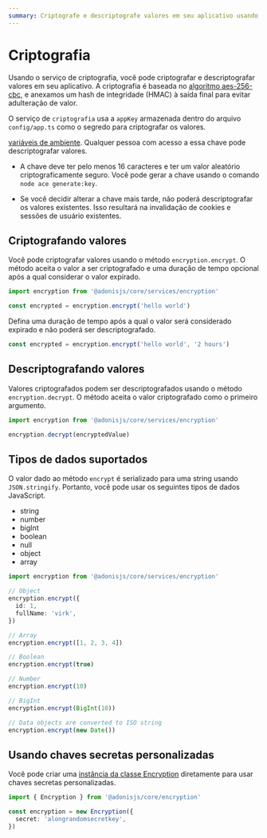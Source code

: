 ```yaml
---
summary: Criptografe e descriptografe valores em seu aplicativo usando o serviço de criptografia.
---
```


# Criptografia

Usando o serviço de criptografia, você pode criptografar e descriptografar valores em seu aplicativo. A criptografia é baseada no [algoritmo aes-256-cbc](https://www.n-able.com/blog/aes-256-encryption-algorithm), e anexamos um hash de integridade (HMAC) à saída final para evitar adulteração de valor.

O serviço de `criptografia` usa a `appKey` armazenada dentro do arquivo `config/app.ts` como o segredo para criptografar os valores.

[variáveis ​​de ambiente](../getting_started/environment_variables.md). Qualquer pessoa com acesso a essa chave pode descriptografar valores.

- A chave deve ter pelo menos 16 caracteres e ter um valor aleatório criptograficamente seguro. Você pode gerar a chave usando o comando `node ace generate:key`.

- Se você decidir alterar a chave mais tarde, não poderá descriptografar os valores existentes. Isso resultará na invalidação de cookies e sessões de usuário existentes.

## Criptografando valores

Você pode criptografar valores usando o método `encryption.encrypt`. O método aceita o valor a ser criptografado e uma duração de tempo opcional após a qual considerar o valor expirado.

```ts
import encryption from '@adonisjs/core/services/encryption'

const encrypted = encryption.encrypt('hello world')
```

Defina uma duração de tempo após a qual o valor será considerado expirado e não poderá ser descriptografado.

```ts
const encrypted = encryption.encrypt('hello world', '2 hours')
```

## Descriptografando valores

Valores criptografados podem ser descriptografados usando o método `encryption.decrypt`. O método aceita o valor criptografado como o primeiro argumento.

```ts
import encryption from '@adonisjs/core/services/encryption'

encryption.decrypt(encryptedValue)
```

## Tipos de dados suportados

O valor dado ao método `encrypt` é serializado para uma string usando `JSON.stringify`. Portanto, você pode usar os seguintes tipos de dados JavaScript.

- string
- number
- bigInt
- boolean
- null
- object
- array

```ts
import encryption from '@adonisjs/core/services/encryption'

// Object
encryption.encrypt({
  id: 1,
  fullName: 'virk',
})

// Array
encryption.encrypt([1, 2, 3, 4])

// Boolean
encryption.encrypt(true)

// Number
encryption.encrypt(10)

// BigInt
encryption.encrypt(BigInt(10))

// Data objects are converted to ISO string
encryption.encrypt(new Date())
```

## Usando chaves secretas personalizadas

Você pode criar uma [instância da classe Encryption](https://github.com/adonisjs/encryption/blob/main/src/encryption.ts) diretamente para usar chaves secretas personalizadas.

```ts
import { Encryption } from '@adonisjs/core/encryption'

const encryption = new Encryption({
  secret: 'alongrandomsecretkey',
})
```
